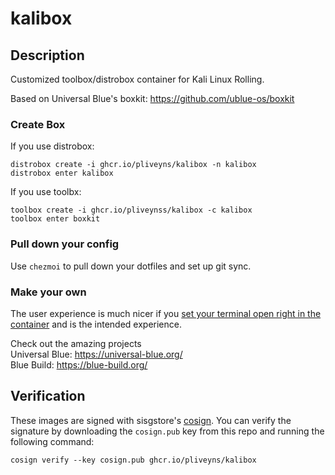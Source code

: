 # kalibox

## Description

Customized toolbox/distrobox container for Kali Linux Rolling.

Based on Universal Blue's boxkit: https://github.com/ublue-os/boxkit

### Create Box

If you use distrobox:

    distrobox create -i ghcr.io/pliveyns/kalibox -n kalibox
    distrobox enter kalibox
    
If you use toolbx:

    toolbox create -i ghcr.io/pliveynss/kalibox -c kalibox
    toolbox enter boxkit

### Pull down your config

Use `chezmoi` to pull down your dotfiles and set up git sync.


### Make your own

The user experience is much nicer if you [set your terminal open right in the container](https://distrobox.privatedns.org/useful_tips/#using-distrobox-as-main-cli) and is the intended experience. 

Check out the amazing projects    
Universal Blue: https://universal-blue.org/    
Blue Build: https://blue-build.org/

## Verification

These images are signed with sisgstore's [cosign](https://docs.sigstore.dev/cosign/overview/). You can verify the signature by downloading the `cosign.pub` key from this repo and running the following command:

    cosign verify --key cosign.pub ghcr.io/pliveyns/kalibox

